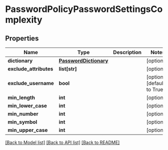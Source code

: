 # PasswordPolicyPasswordSettingsComplexity

## Properties
Name | Type | Description | Notes
------------ | ------------- | ------------- | -------------
**dictionary** | [**PasswordDictionary**](PasswordDictionary.md) |  | [optional] 
**exclude_attributes** | **list[str]** |  | [optional] 
**exclude_username** | **bool** |  | [optional] [default to True]
**min_length** | **int** |  | [optional] 
**min_lower_case** | **int** |  | [optional] 
**min_number** | **int** |  | [optional] 
**min_symbol** | **int** |  | [optional] 
**min_upper_case** | **int** |  | [optional] 

[[Back to Model list]](../README.md#documentation-for-models) [[Back to API list]](../README.md#documentation-for-api-endpoints) [[Back to README]](../README.md)

